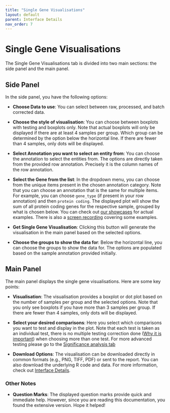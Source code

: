 ```yaml
---
title: "Single Gene Visualisations"
layout: default
parent: Interface Details
nav_order: 7
---
```



# Single Gene Visualisations

The Single Gene Visualisations tab is divided into two main sections: the side panel and the main panel.

## Side Panel

In the side panel, you have the following options:

- **Choose Data to use**: You can select between raw, processed, and batch corrected data.

- **Choose the style of visualisation**: You can choose between boxplots with testing and boxplots only. Note that actual boxplots will only be displayed if there are at least 4 samples per group. Which group can be determined by the option below the horizontal line. If there are fewer than 4 samples, only dots will be displayed.

- **Select Annotation you want to select an entity from**: You can choose the annotation to select the entities from. The options are directly taken from the provided row annotation. Precisely it is the column names of the row annotation.

- **Select the Gene from the list**: In the dropdown menu, you can choose from the unique items present in the chosen annotation category. Note that you can choose an annotation that is the same for multiple items. For example, you can choose `gene_type` (if present in your row annotation) and then `protein coding`. The displayed plot will show the sum of all protein coding genes for the respective sample, grouped by what is chosen below. You can check out [our showcases](../showcases.md) for actual examples. There is also a [screen recording](../screen_recording.md) covering some examples.

- **Get Single Gene Visualisation**: Clicking this button will generate the visualisation in the main panel based on the selected options.

- **Choose the groups to show the data for**: Below the horizontal line, you can choose the groups to show the data for. The options are populated based on the sample annotation provided initially.

## Main Panel

The main panel displays the single gene visualisations. Here are some key points:

- **Visualisation**: The visualisation provides a boxplot or dot plot based on the number of samples per group and the selected options. Note that you only see boxplots if you have more than 3 samples per group. If there are fewer than 4 samples, only dots will be displayed.
- **Select your desired comparisons**: Here you select which comparisons you want to test and display in the plot. Note that each test is taken as an individual test, there is no multiple testing correction done \([Why it is important](https://www.nature.com/articles/nbt1209-1135)\) when choosing more than one test. For more advanced testing please go to the [Significance analysis tab](significance-analysis.md)


- **Download Options**: The visualisation can be downloaded directly in common formats (e.g., PNG, TIFF, PDF) or sent to the report. You can also download the underlying R code and data. For more information, check out [Interface Details](../interface-details.md).

### Other Notes

- **Question Marks**: The displayed question marks provide quick and immediate help. However, since you are reading this documentation, you found the extensive version. Hope it helped!
